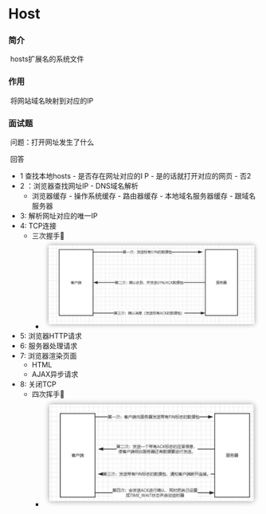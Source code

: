 # Host

### 	简介	

​	hosts扩展名的系统文件

### 	作用

​	将网站域名映射到对应的IP

### 	面试题

​	问题：打开网址发生了什么

​	回答

- 1 查找本地hosts - 是否存在网址对应的I P - 是的话就打开对应的网页 - 否2
- 2 ：浏览器查找网址IP - DNS域名解析
  - 浏览器缓存 - 操作系统缓存 - 路由器缓存 - 本地域名服务器缓存 - 跟域名服务器
- 3: 解析网址对应的唯一IP
- 4: TCP连接
  - 三次握手🤝
    - ![image-20201228230834566](Hosts-简析.assets/image-20201228230834566.png)
- 5: 浏览器HTTP请求
- 6: 服务器处理请求 
- 7: 浏览器渲染页面
  - HTML
  - AJAX异步请求
- 8: 关闭TCP
  - 四次挥手🤝
    - ![image-20201228230950121](Hosts-简析.assets/image-20201228230950121.png)